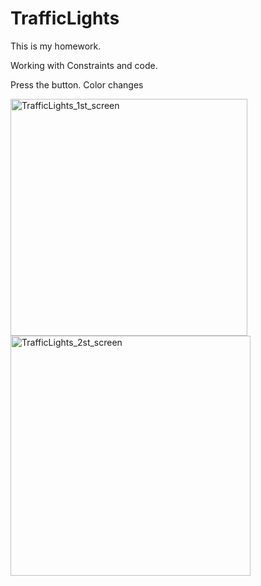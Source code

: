 # TrafficLights

This is my homework.

Working with Constraints and code.

Press the button. Color changes

<img width="379" alt="TrafficLights_1st_screen" src="https://user-images.githubusercontent.com/87023107/152650825-9d6d73dd-3c9b-4271-85ec-830788a018d8.png"><img width="384" alt="TrafficLights_2st_screen" src="https://user-images.githubusercontent.com/87023107/152650910-5e799e5f-9d96-4916-9520-1f6890d1b705.png">
